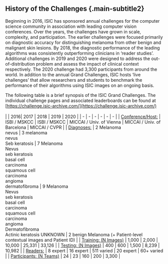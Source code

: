 ## History of the Challenges {.main-subtitle2}

Beginning in 2016, ISIC has sponsored annual challenges for the computer science community in association with leading computer vision conferences. Over the years, the challenges have grown in scale, complexity, and participation. The earlier challenges were focused primarily on diagnostic accuracy for distinguishing melanoma from other benign and malignant skin lesions. By 2018, the diagnostic performance of the leading algorithms was consistently outperforming clinicians in ‘reader studies’. Additional challenges in 2019 and 2020 were designed to address the out-of-distribution problem and assess the impact of clinical context respectively. The 2020 challenge had 3,300 participants from around the world. In addition to the annual Grand Challenges, ISIC hosts ‘live challenges’ that allow researchers and students to benchmark the performance of their algorithms using ISIC images on an ongoing basis. 

The following table is a brief synopsis of the ISIC Grand Challenges. The individual challenge pages and associated leaderboards can be found at [https://challenge.isic-archive.com/](https://challenge.isic-archive.com/)  
<br />
| | 2016| 2017 | 2018 | 2019 | 2020 |
| - | - | - | - | - | - |
| <u>Conference/Host:</u> | ISBI / MSKCC | ISBI / MSKCC | MICCAI / Univ. of Vienna | MICCAI / Univ. of Barcelona | MICCAI / CVPR |
| <u>Diagnoses:</u> | 2 Melanoma<br /> nevus | 3 melanoma<br /> nevus<br /> Seb keratosis | 7 Melanoma<br /> Nevus<br /> seb keratosis<br /> basal cell<br /> carcinoma<br /> squamous cell<br /> carcinoma<br /> angioma<br /> dermatofibroma  | 9 Melanoma<br /> Nevus<br /> seb keratosis<br /> basal cell<br /> carcinoma<br /> squamous cell<br /> carcinoma<br /> angioma<br /> Dermatofibroma<br /> Actinic keratosis UNKNOWN | 2 benign Melanoma (+ Patient-level contextual images and Patient ID) |
| <u>Training: (N  Images)</u> | 1,000 | 2,000 | 10,000 | 25,331 | 33,126 |
| <u>Testing:  (N Images)</u> | 400 | 600 | 1,500 | 8,239 | 10,982 |
| <u>Readers:</u> | 8 expert | 16 expert | 511 varied | 20 expert | 60+ varied |
| <u>Participants: (N Teams)</u> | 24 | 23 | 160 | 200 | 3,300 |